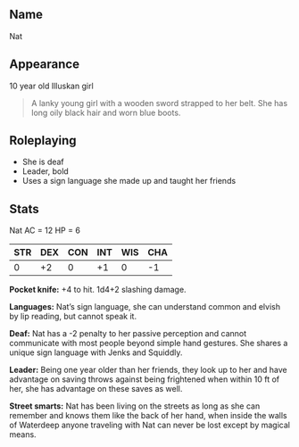 ## Name

Nat

## Appearance

10 year old Illuskan girl

> A lanky young girl with a wooden sword strapped to her belt. She has long oily black hair and worn blue boots.

## Roleplaying

- She is deaf
- Leader, bold
- Uses a sign language she made up and taught her friends

## Stats

Nat AC = 12 HP = 6


| STR | DEX | CON | INT | WIS | CHA |
| --- | --- | --- | --- | --- | --- |
| 0   | +2  | 0   | +1  | 0   | -1  |

**Pocket knife:** +4 to hit. 1d4+2 slashing damage.

**Languages:** Nat’s sign language, she can understand common and elvish by lip reading, but cannot speak it.

**Deaf:** Nat has a -2 penalty to her passive perception and cannot communicate with most people beyond simple hand gestures. She shares a unique sign language with Jenks and Squiddly.

**Leader:** Being one year older than her friends, they look up to her and have advantage on saving throws against being frightened when within 10 ft of her, she has advantage on these saves as well.

**Street smarts:** Nat has been living on the streets as long as she can remember and knows them like the back of her hand, when inside the walls of Waterdeep anyone traveling with Nat can never be lost except by magical means.


